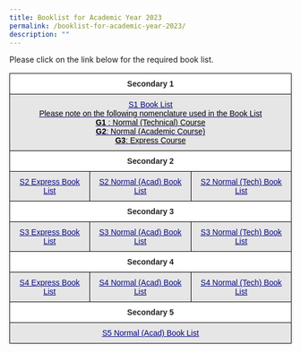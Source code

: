 ```yaml
---
title: Booklist for Academic Year 2023
permalink: /booklist-for-academic-year-2023/
description: ""
---
```

Please click on the link below for the required book list.



<style type="text/css">
.tg  {border-collapse:collapse;border-spacing:0;}
.tg td{border-color:black;border-style:solid;border-width:1px;font-family:Arial, sans-serif;font-size:14px;
  overflow:hidden;padding:10px 5px;word-break:normal;}
.tg th{border-color:black;border-style:solid;border-width:1px;font-family:Arial, sans-serif;font-size:14px;
  font-weight:normal;overflow:hidden;padding:10px 5px;word-break:normal;}
.tg .tg-hdwk{background-color:#E6E6E6;color:#060681;text-align:center;text-decoration:underline;vertical-align:top}
.tg .tg-4ufn{background-color:#FFF;color:#222;font-weight:bold;text-align:center;vertical-align:top}
</style>
<table class="tg">
<thead>
  <tr>
    <th class="tg-4ufn" colspan="3"><span style="font-weight:bold">Secondary 1</span></th>
  </tr>
</thead>
<tbody>
  <tr>
    <td class="tg-hdwk" colspan="3"><a href="/files/Meridian-Secondary-School-Booklist-2023-S1.pdf" target="_blank" rel="noopener noreferrer"><span style="text-decoration:underline;color:#060681;background-color:transparent">S1 Book List</span></a><br><span style="color:#000">Please note on the following nomenclature used in the Book List</span><br><span style="font-weight:bold;color:#000">G1</span><span style="color:#000"> : Normal (Technical) Course</span><br><span style="font-weight:bold;color:#000">G2</span><span style="color:#000">: Normal (Academic Course)</span><br><span style="font-weight:bold;color:#000">G3</span><span style="color:#000">: Express Course</span></td>
  </tr>
  <tr>
    <td class="tg-4ufn" colspan="3"><span style="font-weight:bold">Secondary 2</span></td>
  </tr>
  <tr>
    <td class="tg-hdwk"><a href="/files/Meridian-Secondary-School-Booklist-2023-2E.pdf"><span style="text-decoration:underline;color:#060681;background-color:transparent">S2 Express Book List</span></a></td>
    <td class="tg-hdwk"><a href="/files/Meridian-Secondary-School-Booklist-2023-2NA.pdf"><span style="text-decoration:underline;color:#060681;background-color:transparent">S2 Normal (Acad) Book List</span></a></td>
    <td class="tg-hdwk"><a href="/files/Meridian-Secondary-School-Booklist-2023-2NT.pdf"><span style="text-decoration:underline;color:#060681;background-color:transparent">S2 Normal (Tech) Book List</span></a></td>
  </tr>
  <tr>
    <td class="tg-4ufn" colspan="3"><span style="font-weight:bold">Secondary 3</span></td>
  </tr>
  <tr>
    <td class="tg-hdwk"><a href="/files/Meridian-Secondary-School-Booklist-2023-3E.pdf"><span style="text-decoration:underline;color:#060681;background-color:transparent">S3 Express Book List</span></a></td>
    <td class="tg-hdwk"><a href="/files/Meridian-Secondary-School-Booklist-2023-3NA.pdf"><span style="text-decoration:underline;color:#060681;background-color:transparent">S3 Normal (Acad) Book List</span></a></td>
    <td class="tg-hdwk"><a href="/files/Meridian-Secondary-School-Booklist-2023-3NT.pdf"><span style="text-decoration:underline;color:#060681;background-color:transparent">S3 Normal (Tech) Book List</span></a></td>
  </tr>
  <tr>
    <td class="tg-4ufn" colspan="3"><span style="font-weight:bold">Secondary 4</span></td>
  </tr>
  <tr>
    <td class="tg-hdwk"><a href="https://meridiansec.moe.edu.sg/wp-content/uploads/2022/11/Meridian-Secondary-School-Booklist-2023-4E.pdf"><span style="text-decoration:underline;color:#060681;background-color:transparent">S4 Express Book List</span></a></td>
    <td class="tg-hdwk"><a href="https://meridiansec.moe.edu.sg/wp-content/uploads/2022/11/Meridian-Secondary-School-Booklist-2023-4NA.pdf"><span style="text-decoration:underline;color:#060681;background-color:transparent">S4 Normal (Acad) Book List</span></a></td>
    <td class="tg-hdwk"><a href="https://meridiansec.moe.edu.sg/wp-content/uploads/2022/11/Meridian-Secondary-School-Booklist-2023-4NT.pdf"><span style="text-decoration:underline;color:#060681;background-color:transparent">S4 Normal (Tech) Book List</span></a></td>
  </tr>
  <tr>
    <td class="tg-4ufn" colspan="3"><span style="font-weight:bold">Secondary 5</span></td>
  </tr>
  <tr>
    <td class="tg-hdwk" colspan="3"><a href="https://meridiansec.moe.edu.sg/wp-content/uploads/2022/11/Meridian-Secondary-School-Booklist-2023-5NA.pdf"><span style="text-decoration:underline;color:#060681;background-color:transparent">S5 Normal (Acad) Book List</span></a></td>
  </tr>
</tbody>
</table>